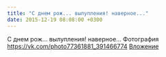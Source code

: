 ```yaml
---
title: "С днем рож... вылупления! наверное..."
date: 2015-12-19 08:08:00 +0300
---
```


С днем рож... вылупления! наверное...
Фотография
<a class="vk-attach" href="https://vk.com/photo77361881_391466774">https://vk.com/photo77361881_391466774</a>
<a class="vk-attach" href="https://vk.com/photo77361881_391466774">Вложение</a>
